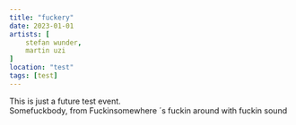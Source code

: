 ```yaml
---
title: "fuckery"
date: 2023-01-01
artists: [
    stefan wunder,
    martin uzi
]
location: "test"
tags: [test]
---
```

This is just a future test event.  
Somefuckbody, from Fuckinsomewhere ´s fuckin around with fuckin sound
